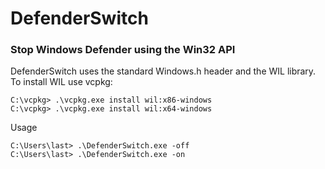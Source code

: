 # DefenderSwitch
### Stop Windows Defender using the Win32 API

DefenderSwitch uses the standard Windows.h header and the WIL library. To install WIL use vcpkg:
```
C:\vcpkg> .\vcpkg.exe install wil:x86-windows
C:\vcpkg> .\vcpkg.exe install wil:x64-windows
```

Usage
```
C:\Users\last> .\DefenderSwitch.exe -off
C:\Users\last> .\DefenderSwitch.exe -on
```